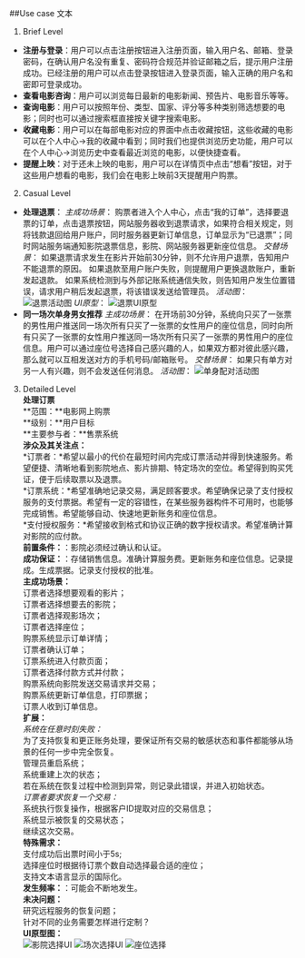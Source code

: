 ##Use case 文本

 1. Brief Level
 - **注册与登录**：用户可以点击注册按钮进入注册页面，输入用户名、邮箱、登录密码，在确认用户名没有重复、密码符合规范并验证邮箱之后，提示用户注册成功。已经注册的用户可以点击登录按钮进入登录页面，输入正确的用户名和密即可登录成功。
 - **查看电影咨询**：用户可以浏览每日最新的电影新闻、预告片、电影音乐等等。
 - **查询电影**：用户可以按照年份、类型、国家、评分等多种类别筛选想要的电影；同时也可以通过搜索框直接按关键字搜索电影。
 - **收藏电影**：用户可以在每部电影对应的界面中点击收藏按钮，这些收藏的电影可以在个人中心->我的收藏中看到；同时我们也提供浏览历史功能，用户可以在个人中心->浏览历史中查看最近浏览的电影，以便快捷查看。
 - **提醒上映**：对于还未上映的电影，用户可以在详情页中点击“想看”按钮，对于这些用户想看的电影，我们会在电影上映前3天提醒用户购票。

 2. Casual Level
 - **处理退票**：
 *主成功场景*：
 购票者进入个人中心，点击“我的订单”，选择要退票的订单，点击退票按钮，网站服务器收到退票请求，如果符合相关规定，则将钱款退回给用户账户，同时服务器更新订单信息，订单显示为“已退票”；同时网站服务端通知影院退票信息，影院、网站服务器更新座位信息。
 *交替场景*：
 如果退票请求发生在影片开始前30分钟，则不允许用户退票，告知用户不能退票的原因。
 如果退款至用户账户失败，则提醒用户更换退款账户，重新发起退款。
 如果系统检测到与外部记账系统通信失败，则告知用户发生位置错误，请求用户稍后发起退票，将该错误发送给管理员。
 *活动图*：
 ![退票活动图][1]
 *UI原型*：
 ![退票UI原型][2]
 - **同一场次单身男女推荐**
 *主成功场景*：
 在开场前30分钟，系统向只买了一张票的男性用户推送同一场次所有只买了一张票的女性用户的座位信息，同时向所有只买了一张票的女性用户推送同一场次所有只买了一张票的男性用户的座位信息。用户可以通过座位号选择自己感兴趣的人，如果双方都对彼此感兴趣，那么就可以互相发送对方的手机号码/邮箱账号。
 *交替场景*：
 如果只有单方对另一人有兴趣，则不会发送任何消息。
 *活动图*：
 ![单身配对活动图][3]
 3. Detailed Level  
 **处理订票**  
 **范围：**电影网上购票  
 **级别：**用户目标  
 **主要参与者：**售票系统  
 **涉众及其关注点：**  
 *订票者：*希望以最小的代价在最短时间内完成订票活动并得到快速服务。希望便捷、清晰地看到影院地点、影片排期、特定场次的空位。希望得到购买凭证，便于后续取票以及退票。  
 *订票系统：*希望准确地记录交易，满足顾客要求。希望确保记录了支付授权服务的支付票据。希望有一定的容错性，在某些服务器构件不可用时，也能够完成销售。希望能够自动、快速地更新账务和座位信息。  
 *支付授权服务：*希望接收到格式和协议正确的数字授权请求。希望准确计算对影院的应付款。  
 **前置条件：**：影院必须经过确认和认证。  
 **成功保证：**：存储销售信息。准确计算服务费。更新账务和座位信息。记录提成。生成票据。记录支付授权的批准。  
 **主成功场景：**  
 订票者选择想要观看的影片；  
 订票者选择想要去的影院；  
 订票者选择观影场次；  
 订票者选择座位；  
 购票系统显示订单详情；  
 订票者确认订单；  
 订票系统进入付款页面；  
 订票者选择付款方式并付款；  
 购票系统向影院发送交易请求并交易；  
 购票系统更新订单信息，打印票据；  
 订票人收到订单信息。  
 **扩展：**  
 *系统在任意时刻失败：*  
 为了支持恢复和更正账务处理，要保证所有交易的敏感状态和事件都能够从场景的任何一步中完全恢复。  
 管理员重启系统；  
 系统重建上次的状态；  
 若在系统在恢复过程中检测到异常，则记录此错误，并进入初始状态。  
 *订票者要求恢复一个交易：*  
 系统执行恢复操作，根据客户ID提取对应的交易信息；  
 系统显示被恢复的交易状态；  
 继续这次交易。  
 **特殊需求：**  
 支付成功后出票时间小于5s;  
 选择座位时根据待订票个数自动选择最合适的座位；  
 支持文本语言显示的国际化。  
 **发生频率：**：可能会不断地发生。  
 **未决问题：**  
 研究远程服务的恢复问题；  
 针对不同的业务需要怎样进行定制？  
 **UI原型图：**  
 ![影院选择UI][4]
 ![场次选择UI][5]
 ![座位选择][6]


  [1]: https://raw.githubusercontent.com/HYPJUDY/movie-ticket-and-service-website/master/assets/images/%E5%A4%84%E7%90%86%E9%80%80%E7%A5%A8_%E6%B4%BB%E5%8A%A8%E5%9B%BE.PNG
  [2]: https://raw.githubusercontent.com/HYPJUDY/movie-ticket-and-service-website/master/assets/images/%E9%80%80%E7%A5%A8_UI%E5%8E%9F%E5%9E%8B.png
  [3]: https://raw.githubusercontent.com/HYPJUDY/movie-ticket-and-service-website/master/assets/images/%E5%8D%95%E8%BA%AB%E4%BA%A4%E5%8F%8B_%E6%B4%BB%E5%8A%A8%E5%9B%BE.png
  [4]: https://raw.githubusercontent.com/HYPJUDY/movie-ticket-and-service-website/master/assets/images/%E5%BD%B1%E9%99%A2%E9%80%89%E6%8B%A9_UI.jpg
  [5]: https://raw.githubusercontent.com/HYPJUDY/movie-ticket-and-service-website/master/assets/images/%E5%9C%BA%E6%AC%A1%E9%80%89%E6%8B%A9_UI.jpg
  [6]: https://raw.githubusercontent.com/HYPJUDY/movie-ticket-and-service-website/master/assets/images/%E5%BA%A7%E4%BD%8D%E9%80%89%E6%8B%A9_UI.png
